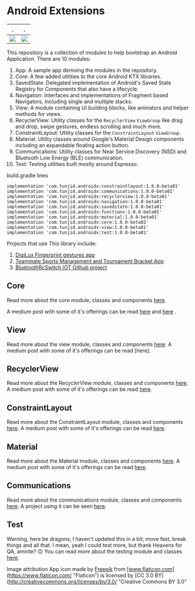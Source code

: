 # Android Extensions


.             |  .
:-------------------------:|:-------------------------:
![](https://cdn-images-1.medium.com/max/1600/1*sxTblN6YkLnGSoNjuEfGaw.gif)  |  ![](https://cdn-images-1.medium.com/max/1600/1*5tbALvA4vm5S00g7TMsQ6A.gif)

This repository is a collection of modules to help bootstrap an Android Application.
There are 10 modules:

1. App: A sample app demoing the modules in the repository. 
2. Core: A few added utilities to the core Android KTX libraries.
3. SavedState: Delegated implementation of Android's Saved State Registry for Components that also have a lifecycle.
4. Navigation: Interfaces and implementations of Fragment based Navigators, including single and multiple stacks.
5. View: A module containing UI building blocks, like animators and helper methods for views.
6. RecyclerView: Utility classes for the ```RecyclerView``` ```ViewGroup``` like drag and drop, swipe gestures, endless scrolling and much more.
7. ConstraintLayout: Utility classes for the ```ConstraintLayout``` ```ViewGroup```.
8. Material: Utility classes around Google's Material Design components including an expandable floating action button.
9. Communications: Utility classes for Near Service Discovery (NSD) and Bluetooth Low Energy (BLE) communication.
10. Test: Testing utilities built mostly around Espresso.

build.gradle lines

    implementation 'com.tunjid.androidx:constraintlayout:1.0.0-beta01'
    implementation 'com.tunjid.androidx:communications:1.0.0-beta01'
    implementation 'com.tunjid.androidx:recyclerview:1.0.0-beta01'
    implementation 'com.tunjid.androidx:navigation:1.0.0-beta01'
    implementation 'com.tunjid.androidx:savedstate:1.0.0-beta01'
    implementation 'com.tunjid.androidx:functions:1.0.0-beta01'
    implementation 'com.tunjid.androidx:material:1.0.0-beta01'
    implementation 'com.tunjid.androidx:core:1.0.0-beta02'
    implementation 'com.tunjid.androidx:view:1.0.0-beta01'
    implementation 'com.tunjid.androidx:test:1.0.0-beta01'

Projects that use This library include:

1. [DigiLux Fingerprint gestures app](https://play.google.com/store/apps/details?id=com.tunjid.fingergestures)
2. [Teammate Sports Management and Tournament Bracket App](https://play.google.com/store/apps/details?id=com.mainstreetcode.teammate)
3. [BluetoothRcSwitch IOT Github project](https://github.com/tunjid/BluetoothRcSwitch)

## Core
Read more about the core module, classes and components [here](https://github.com/tunjid/Android-Extensions/blob/master/core/README.md).

A medium post with some of it's offerings can be read [here](https://medium.com/@Tunji_D/i-want-it-all-owning-the-system-window-and-consuming-insets-718b7e19960)
                                                             and [here](https://medium.com/@Tunji_D/concatenating-arbitrary-text-spans-in-android-90305ebb8e9b) .

## View
Read more about the view module, classes and components [here](https://github.com/tunjid/Android-Extensions/blob/master/view/README.md).
A medium post with some of it's offerings can be read [here].

## RecyclerView
Read more about the RecyclerView module, classes and components [here](https://github.com/tunjid/Android-Extensions/blob/master/recyclerview/README.md).
A medium post with some of it's offerings can be read [here](https://medium.com/@Tunji_D/composing-attributes-of-a-dynamic-recyclerview-with-functions-300064990bd4).

## ConstraintLayout
Read more about the ConstraintLayout module, classes and components [here](https://github.com/tunjid/Android-Extensions/blob/master/constraintlayout/README.md).
A medium post with some of it's offerings can be read [here](https://proandroiddev.com/sliding-along-composing-a-dynamic-reusable-viewpager-indicator-animator-f7c46d559a21).

## Material
Read more about the Material module, classes and components [here](https://github.com/tunjid/Android-Extensions/blob/master/material/README.md).
A medium post with some of it's offerings can be read [here](https://proandroiddev.com/creating-an-expandable-floating-action-button-in-android-6626b968559e).

## Communications
Read more about the communications module, classes and components [here](https://github.com/tunjid/Android-Extensions/blob/master/communications/README.md).
A project using it can be seen [here](https://github.com/tunjid/BluetoothRcSwitch).

## Test
Warning, here be dragons, I haven't updated this in a bit; move fast, break things and all that.
I mean, yeah I could test more, but thank Heavens for QA, amirite? 🙃
You can read more about the testing module and classes [here](https://github.com/tunjid/Android-Extensions/blob/master/test/README.md).

Image attribution
App icon made by [Freepik](https://www.freepik.com/?__hstc=57440181.7a5d7d3cc018b38de5851a6c095932c9.1558869007278.1558869007278.1558869007278.1&__hssc=57440181.5.1558869007279&__hsfp=1983466168 "Freepik") from [www.flaticon.com](https://www.flaticon.com/ "Flaticon") is licensed by [CC 3.0 BY](http://creativecommons.org/licenses/by/3.0/ "Creative Commons BY 3.0"
